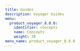 ```yaml
---
title: Guides
description: Voyager Guides
menu:
  product_voyager_8.0.0:
    identifier: concepts
    name: Concepts
    weight: 20
menu_name: product_voyager_8.0.0
---
```


